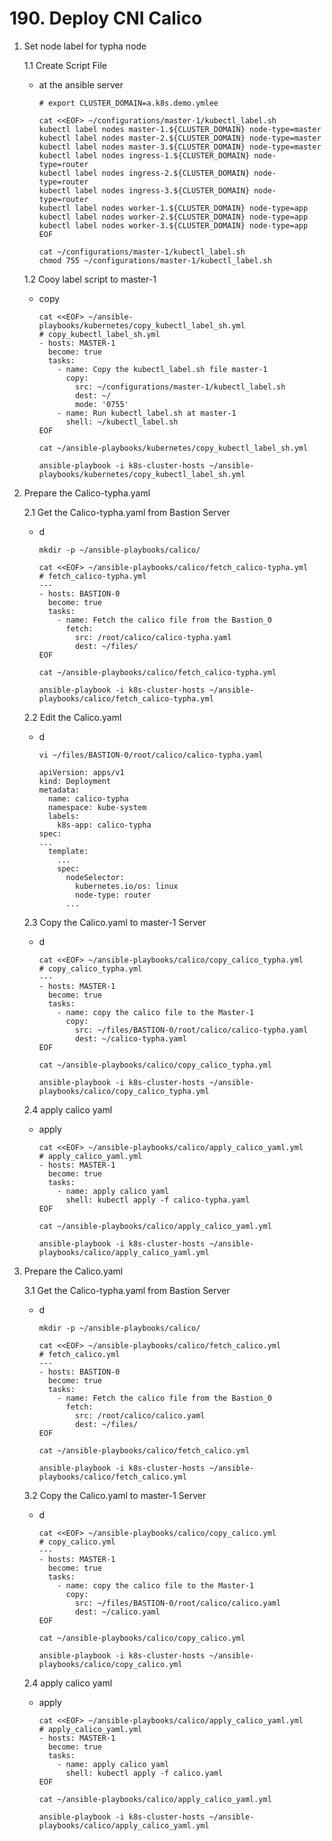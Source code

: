 # **190. Deploy CNI Calico**

1. Set node label for typha node

    1.1 Create Script File
    - at the ansible server

          # export CLUSTER_DOMAIN=a.k8s.demo.ymlee  

          cat <<EOF> ~/configurations/master-1/kubectl_label.sh
          kubectl label nodes master-1.${CLUSTER_DOMAIN} node-type=master
          kubectl label nodes master-2.${CLUSTER_DOMAIN} node-type=master
          kubectl label nodes master-3.${CLUSTER_DOMAIN} node-type=master
          kubectl label nodes ingress-1.${CLUSTER_DOMAIN} node-type=router
          kubectl label nodes ingress-2.${CLUSTER_DOMAIN} node-type=router
          kubectl label nodes ingress-3.${CLUSTER_DOMAIN} node-type=router
          kubectl label nodes worker-1.${CLUSTER_DOMAIN} node-type=app
          kubectl label nodes worker-2.${CLUSTER_DOMAIN} node-type=app
          kubectl label nodes worker-3.${CLUSTER_DOMAIN} node-type=app
          EOF
          
          cat ~/configurations/master-1/kubectl_label.sh
          chmod 755 ~/configurations/master-1/kubectl_label.sh

    1.2 Cooy label script to master-1   
    - copy

          cat <<EOF> ~/ansible-playbooks/kubernetes/copy_kubectl_label_sh.yml
          # copy_kubectl_label_sh.yml
          - hosts: MASTER-1
            become: true
            tasks: 
              - name: Copy the kubectl_label.sh file master-1
                copy: 
                  src: ~/configurations/master-1/kubectl_label.sh
                  dest: ~/
                  mode: '0755'
              - name: Run kubectl_label.sh at master-1
                shell: ~/kubectl_label.sh
          EOF

          cat ~/ansible-playbooks/kubernetes/copy_kubectl_label_sh.yml

          ansible-playbook -i k8s-cluster-hosts ~/ansible-playbooks/kubernetes/copy_kubectl_label_sh.yml


2. Prepare the Calico-typha.yaml

    2.1 Get the Calico-typha.yaml from Bastion Server
    - d

          mkdir -p ~/ansible-playbooks/calico/

          cat <<EOF> ~/ansible-playbooks/calico/fetch_calico-typha.yml
          # fetch_calico-typha.yml
          ---
          - hosts: BASTION-0
            become: true
            tasks:
              - name: Fetch the calico file from the Bastion_0
                fetch: 
                  src: /root/calico/calico-typha.yaml
                  dest: ~/files/
          EOF

          cat ~/ansible-playbooks/calico/fetch_calico-typha.yml

          ansible-playbook -i k8s-cluster-hosts ~/ansible-playbooks/calico/fetch_calico-typha.yml


    2.2 Edit the Calico.yaml
    - d

          vi ~/files/BASTION-0/root/calico/calico-typha.yaml

          apiVersion: apps/v1
          kind: Deployment
          metadata:
            name: calico-typha
            namespace: kube-system
            labels:
              k8s-app: calico-typha
          spec:
          ...
            template:
              ...
              spec:
                nodeSelector:
                  kubernetes.io/os: linux
                  node-type: router
                ...


    2.3 Copy the Calico.yaml to master-1 Server
    - d

          cat <<EOF> ~/ansible-playbooks/calico/copy_calico_typha.yml
          # copy_calico_typha.yml
          ---
          - hosts: MASTER-1
            become: true
            tasks:
              - name: copy the calico file to the Master-1
                copy: 
                  src: ~/files/BASTION-0/root/calico/calico-typha.yaml
                  dest: ~/calico-typha.yaml
          EOF

          cat ~/ansible-playbooks/calico/copy_calico_typha.yml

          ansible-playbook -i k8s-cluster-hosts ~/ansible-playbooks/calico/copy_calico_typha.yml


    2.4 apply calico yaml   
    - apply

          cat <<EOF> ~/ansible-playbooks/calico/apply_calico_yaml.yml
          # apply_calico_yaml.yml
          - hosts: MASTER-1
            become: true
            tasks: 
              - name: apply calico yaml
                shell: kubectl apply -f calico-typha.yaml
          EOF

          cat ~/ansible-playbooks/calico/apply_calico_yaml.yml

          ansible-playbook -i k8s-cluster-hosts ~/ansible-playbooks/calico/apply_calico_yaml.yml


3. Prepare the Calico.yaml

    3.1 Get the Calico-typha.yaml from Bastion Server
    - d

          mkdir -p ~/ansible-playbooks/calico/

          cat <<EOF> ~/ansible-playbooks/calico/fetch_calico.yml
          # fetch_calico.yml
          ---
          - hosts: BASTION-0
            become: true
            tasks:
              - name: Fetch the calico file from the Bastion_0
                fetch: 
                  src: /root/calico/calico.yaml
                  dest: ~/files/
          EOF

          cat ~/ansible-playbooks/calico/fetch_calico.yml

          ansible-playbook -i k8s-cluster-hosts ~/ansible-playbooks/calico/fetch_calico.yml

    3.2 Copy the Calico.yaml to master-1 Server
    - d

          cat <<EOF> ~/ansible-playbooks/calico/copy_calico.yml
          # copy_calico.yml
          ---
          - hosts: MASTER-1
            become: true
            tasks:
              - name: copy the calico file to the Master-1
                copy: 
                  src: ~/files/BASTION-0/root/calico/calico.yaml
                  dest: ~/calico.yaml
          EOF

          cat ~/ansible-playbooks/calico/copy_calico.yml

          ansible-playbook -i k8s-cluster-hosts ~/ansible-playbooks/calico/copy_calico.yml


    2.4 apply calico yaml   
    - apply

          cat <<EOF> ~/ansible-playbooks/calico/apply_calico_yaml.yml
          # apply_calico_yaml.yml
          - hosts: MASTER-1
            become: true
            tasks: 
              - name: apply calico yaml
                shell: kubectl apply -f calico.yaml
          EOF

          cat ~/ansible-playbooks/calico/apply_calico_yaml.yml

          ansible-playbook -i k8s-cluster-hosts ~/ansible-playbooks/calico/apply_calico_yaml.yml
